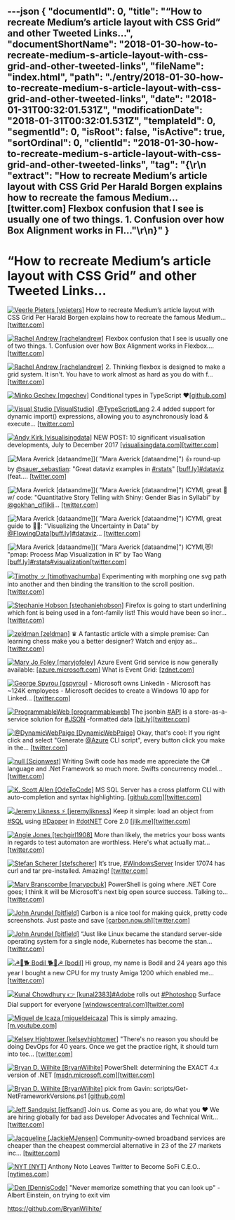 ---json
{
  "documentId": 0,
  "title": "“How to recreate Medium’s article layout with CSS Grid” and other Tweeted Links…",
  "documentShortName": "2018-01-30-how-to-recreate-medium-s-article-layout-with-css-grid-and-other-tweeted-links",
  "fileName": "index.html",
  "path": "./entry/2018-01-30-how-to-recreate-medium-s-article-layout-with-css-grid-and-other-tweeted-links",
  "date": "2018-01-31T00:32:01.531Z",
  "modificationDate": "2018-01-31T00:32:01.531Z",
  "templateId": 0,
  "segmentId": 0,
  "isRoot": false,
  "isActive": true,
  "sortOrdinal": 0,
  "clientId": "2018-01-30-how-to-recreate-medium-s-article-layout-with-css-grid-and-other-tweeted-links",
  "tag": "{\r\n  \"extract\": \"How to recreate Medium’s article layout with CSS Grid          Per Harald Borgen explains how to recreate the famous Medium… [twitter.com] Flexbox confusion that I see is usually one of two things.          1. Confusion over how Box Alignment works in Fl...\"\r\n}"
}
---

# “How to recreate Medium’s article layout with CSS Grid” and other Tweeted Links…

[<img alt="Veerle Pieters [vpieters]" src="https://songhay.blob.core.windows.net/shared-social-twitter/vpieters.png">](http://veerle.duoh.com/ "Veerle Pieters [vpieters]") How to recreate Medium’s article layout with CSS Grid Per Harald Borgen explains how to recreate the famous Medium… [[twitter.com]](https://twitter.com/i/web/status/957991106716856320)

[<img alt="Rachel Andrew [rachelandrew]" src="https://songhay.blob.core.windows.net/shared-social-twitter/rachelandrew.jpg">](https://rachelandrew.co.uk/ "Rachel Andrew [rachelandrew]") Flexbox confusion that I see is usually one of two things. 1. Confusion over how Box Alignment works in Flexbox.… [[twitter.com]](https://twitter.com/i/web/status/953970716713586688)

[<img alt="Rachel Andrew [rachelandrew]" src="https://songhay.blob.core.windows.net/shared-social-twitter/rachelandrew.jpg">](https://rachelandrew.co.uk/ "Rachel Andrew [rachelandrew]") 2. Thinking flexbox is designed to make a grid system. It isn't. You have to work almost as hard as you do with f… [[twitter.com]](https://twitter.com/i/web/status/953971303547064321)

[<img alt="Minko Gechev [mgechev]" src="https://songhay.blob.core.windows.net/shared-social-twitter/mgechev.jpg">](https://github.com/mgechev "Minko Gechev [mgechev]") Conditional types in TypeScript ❤[[github.com]](https://github.com/Microsoft/TypeScript/pull/21316)

[<img alt="Visual Studio [VisualStudio]" src="https://songhay.blob.core.windows.net/shared-social-twitter/VisualStudio.jpg">](http://www.visualstudio.com/ "Visual Studio [VisualStudio]") .[@TypeScriptLang](http://twitter.com/TypeScriptLang) 2.4 added support for dynamic import() expressions, allowing you to asynchronously load & execute… [[twitter.com]](https://twitter.com/i/web/status/955458788697563137)

[<img alt="Andy Kirk [visualisingdata]" src="https://songhay.blob.core.windows.net/shared-social-twitter/visualisingdata.jpg">](http://www.visualisingdata.com/ "Andy Kirk [visualisingdata]") NEW POST: 10 significant visualisation developments, July to December 2017 [[visualisingdata.com]](http://www.visualisingdata.com/2018/01/10-significant-visualisation-developments-july-december-2017/)[[twitter.com]](https://twitter.com/visualisingdata/status/955379225757962241/photo/1)

[<img alt="Mara Averick [dataandme]" src="https://songhay.blob.core.windows.net/shared-social-twitter/dataandme.jpg">]( "Mara Averick [dataandme]") 👍 round-up by [@sauer_sebastian](http://twitter.com/sauer_sebastian): "Great dataviz examples in [#rstats](http://twitter.com/search?q=%23rstats)" [[buff.ly]](https://buff.ly/2DK0y6y)[#dataviz](http://twitter.com/search?q=%23dataviz) (feat.… [[twitter.com]](https://twitter.com/i/web/status/954077451075932160)

[<img alt="Mara Averick [dataandme]" src="https://songhay.blob.core.windows.net/shared-social-twitter/dataandme.jpg">]( "Mara Averick [dataandme]") ICYMI, great 📝 w/ code: "Quantitative Story Telling with Shiny: Gender Bias in Syllabi" by [@gokhan_ciflikli](http://twitter.com/gokhan_ciflikli)… [[twitter.com]](https://twitter.com/i/web/status/954051473159151616)

[<img alt="Mara Averick [dataandme]" src="https://songhay.blob.core.windows.net/shared-social-twitter/dataandme.jpg">]( "Mara Averick [dataandme]") ICYMI, great guide to 🤷‍♂️: "Visualizing the Uncertainty in Data" by [@FlowingData](http://twitter.com/FlowingData)[[buff.ly]](https://buff.ly/2CJzVNN)[#dataviz](http://twitter.com/search?q=%23dataviz)… [[twitter.com]](https://twitter.com/i/web/status/954115440690827264)

[<img alt="Mara Averick [dataandme]" src="https://songhay.blob.core.windows.net/shared-social-twitter/dataandme.jpg">]( "Mara Averick [dataandme]") ICYMI,😻! "pmap: Process Map Visualization in R" by Tao Wang [[buff.ly]](https://buff.ly/2DOgDs7)[#rstats](http://twitter.com/search?q=%23rstats)[#visualization](http://twitter.com/search?q=%23visualization)[[twitter.com]](https://twitter.com/dataandme/status/955564992291631105/photo/1)

[<img alt="Timothy ッ [timothyachumba]" src="https://songhay.blob.core.windows.net/shared-social-twitter/timothyachumba.jpg">](http://timothyachumba.com/ "Timothy ッ [timothyachumba]") Experimenting with morphing one svg path into another and then binding the transition to the scroll position. [[twitter.com]](https://twitter.com/timothyachumba/status/955364205313568768/video/1)

[<img alt="Stephanie Hobson [stephaniehobson]" src="https://songhay.blob.core.windows.net/shared-social-twitter/stephaniehobson.jpg">](http://stephaniehobson.ca/ "Stephanie Hobson [stephaniehobson]") Firefox is going to start underlining which font is being used in a font-family list! This would have been so incr… [[twitter.com]](https://twitter.com/i/web/status/955504654707703808)

[<img alt="zeldman [zeldman]" src="https://songhay.blob.core.windows.net/shared-social-twitter/zeldman.jpg">](https://studio.zeldman.com/ "zeldman [zeldman]") ♛ A fantastic article with a simple premise: Can learning chess make you a better designer? Watch and enjoy as… [[twitter.com]](https://twitter.com/i/web/status/955832601150926849)

[<img alt="Mary Jo Foley [maryjofoley]" src="https://songhay.blob.core.windows.net/shared-social-twitter/maryjofoley.png">](http://blogs.zdnet.com/microsoft "Mary Jo Foley [maryjofoley]") Azure Event Grid service is now generally available: [[azure.microsoft.com]](https://azure.microsoft.com/en-us/blog/announcing-the-general-availability-of-azure-event-grid/) What is Event Grid: [[zdnet.com]](http://www.zdnet.com/article/microsoft-takes-the-wraps-off-new-azure-event-grid-service/)

[<img alt="George Spyrou [gspyrou]" src="https://songhay.blob.core.windows.net/shared-social-twitter/gspyrou.png">](http://www.plusapps.eu/ "George Spyrou [gspyrou]") - Microsoft owns LinkedIn - Microsoft has ~124K employees - Microsoft decides to create a Windows 10 app for Linked… [[twitter.com]](https://twitter.com/i/web/status/953967422586998784)

[<img alt="ProgrammableWeb [programmableweb]" src="https://songhay.blob.core.windows.net/shared-social-twitter/programmableweb.png">](http://www.programmableweb.com/ "ProgrammableWeb [programmableweb]") The jsonbin [#API](http://twitter.com/search?q=%23API) is a store-as-a-service solution for [#JSON](http://twitter.com/search?q=%23JSON) -formatted data [[bit.ly]](http://bit.ly/2Do2ph6)[[twitter.com]](https://twitter.com/programmableweb/status/951852587220860928/photo/1)

[<img alt="@DynamicWebPaige [DynamicWebPaige]" src="https://songhay.blob.core.windows.net/shared-social-twitter/DynamicWebPaige.jpg">](http://paigevie.ws/ "@DynamicWebPaige [DynamicWebPaige]") Okay, that's cool: If you right click and select "Generate [@Azure](http://twitter.com/Azure) CLI script", every button click you make in the… [[twitter.com]](https://twitter.com/i/web/status/955733967185072128)

[<img alt="null [Scionwest]" src="https://songhay.blob.core.windows.net/shared-social-twitter/Scionwest.jpg">](http://sullinger.us/ "null [Scionwest]") Writing Swift code has made me appreciate the C# language and .Net Framework so much more. Swifts concurrency model… [[twitter.com]](https://twitter.com/i/web/status/953852689107963904)

[<img alt="K. Scott Allen [OdeToCode]" src="https://songhay.blob.core.windows.net/shared-social-twitter/OdeToCode.jpg">](http://odetocode.com/blogs/scott/ "K. Scott Allen [OdeToCode]") MS SQL Server has a cross platform CLI with auto-completion and syntax highlighting. [[github.com]](https://github.com/dbcli/mssql-cli/)[[twitter.com]](https://twitter.com/OdeToCode/status/954727969704030208/photo/1)

[<img alt="Jeremy Likness ⚡️ [jeremylikness]" src="https://songhay.blob.core.windows.net/shared-social-twitter/jeremylikness.jpg">](https://blog.jeremylikness.com/ "Jeremy Likness ⚡️ [jeremylikness]") Keep it simple: load an object from [#SQL](http://twitter.com/search?q=%23SQL) using [#Dapper](http://twitter.com/search?q=%23Dapper) in [#dotNET](http://twitter.com/search?q=%23dotNET) Core 2.0 [[jlik.me]](https://jlik.me/cnf)[[twitter.com]](https://twitter.com/jeremylikness/status/955848645185810434/photo/1)

[<img alt="Angie Jones [techgirl1908]" src="https://songhay.blob.core.windows.net/shared-social-twitter/techgirl1908.jpg">](http://angiejones.tech/ "Angie Jones [techgirl1908]") More than likely, the metrics your boss wants in regards to test automaton are worthless. Here's what actually mat… [[twitter.com]](https://twitter.com/i/web/status/953982725731397632)

[<img alt="Stefan Scherer [stefscherer]" src="https://songhay.blob.core.windows.net/shared-social-twitter/stefscherer.jpg">](https://stefanscherer.github.io/ "Stefan Scherer [stefscherer]") It’s true, [#WindowsServer](http://twitter.com/search?q=%23WindowsServer) Insider 17074 has curl and tar pre-installed. Amazing! [[twitter.com]](https://twitter.com/stefscherer/status/953721851846459392/photo/1)

[<img alt="Mary Branscombe [marypcbuk]" src="https://songhay.blob.core.windows.net/shared-social-twitter/marypcbuk.jpg">](http://www.marybranscombe.com/ "Mary Branscombe [marypcbuk]") PowerShell is going where .NET Core goes; I think it will be Microsoft's next big open source success. Talking to… [[twitter.com]](https://twitter.com/i/web/status/954078627997642758)

[<img alt="John Arundel [bitfield]" src="https://songhay.blob.core.windows.net/shared-social-twitter/bitfield.jpeg">](http://bitfieldconsulting.com/about "John Arundel [bitfield]") Carbon is a nice tool for making quick, pretty code screenshots. Just paste and save [[carbon.now.sh]](https://carbon.now.sh/)[[twitter.com]](https://twitter.com/bitfield/status/955091870534815745/photo/1)

[<img alt="John Arundel [bitfield]" src="https://songhay.blob.core.windows.net/shared-social-twitter/bitfield.jpeg">](http://bitfieldconsulting.com/about "John Arundel [bitfield]") “Just like Linux became the standard server-side operating system for a single node, Kubernetes has become the stan… [[twitter.com]](https://twitter.com/i/web/status/954345703567917061)

[<img alt="☭🚀🐕 Bodil 🐕🚀☭ [bodil]" src="https://songhay.blob.core.windows.net/shared-social-twitter/bodil.jpg">](http://bodil.horse/ "☭🚀🐕 Bodil 🐕🚀☭ [bodil]") Hi group, my name is Bodil and 24 years ago this year I bought a new CPU for my trusty Amiga 1200 which enabled me… [[twitter.com]](https://twitter.com/i/web/status/954786562973331456)

[<img alt="Kunal Chowdhury 👉 [kunal2383]" src="https://songhay.blob.core.windows.net/shared-social-twitter/kunal2383.jpg">](http://www.kunal-chowdhury.com/ "Kunal Chowdhury 👉 [kunal2383]")[#Adobe](http://twitter.com/search?q=%23Adobe) rolls out [#Photoshop](http://twitter.com/search?q=%23Photoshop) Surface Dial support for everyone [[windowscentral.com]](https://www.windowscentral.com/adobe-photoshop-rolls-out-surface-dial-support-everyone?utm_source=kunal-chowdhury.com&utm_medium=twitter)[[twitter.com]](https://twitter.com/kunal2383/status/955849592700047362/photo/1)

[<img alt="Miguel de Icaza [migueldeicaza]" src="https://songhay.blob.core.windows.net/shared-social-twitter/migueldeicaza.png">](http://tirania.org/blog "Miguel de Icaza [migueldeicaza]") This is simply amazing. [[m.youtube.com]](https://m.youtube.com/watch?v=P3Bd3HUMkyU&feature=youtu.be)

[<img alt="Kelsey Hightower [kelseyhightower]" src="https://songhay.blob.core.windows.net/shared-social-twitter/kelseyhightower.jpg">](https://accounts.google.com/ServiceLogin?passive=1209600&osid=1&continue=https://plus.google.com/106678312289948845134/posts&followup=https://plus.google.com/106678312289948845134/posts "Kelsey Hightower [kelseyhightower]") "There's no reason you should be doing DevOps for 40 years. Once we get the practice right, it should turn into tec… [[twitter.com]](https://twitter.com/i/web/status/956259862987489280)

[<img alt="Bryan D. Wilhite [BryanWilhite]" src="https://songhay.blob.core.windows.net/shared-social-twitter/BryanWilhite.jpeg">](http://songhayblog.azurewebsites.net/ "Bryan D. Wilhite [BryanWilhite]") PowerShell: determining the EXACT 4.x version of .NET [[msdn.microsoft.com]](https://msdn.microsoft.com/en-us/library/hh925568%28v=vs.110%29.aspx?f=255&MSPPError=-2147217396)[[twitter.com]](https://twitter.com/BryanWilhite/status/874246255773396994/photo/1)

[<img alt="Bryan D. Wilhite [BryanWilhite]" src="https://songhay.blob.core.windows.net/shared-social-twitter/BryanWilhite.jpeg">](http://songhayblog.azurewebsites.net/ "Bryan D. Wilhite [BryanWilhite]") pick from Gavin: scripts/Get-NetFrameworkVersions.ps1 [[github.com]](https://github.com/brianary/scripts/blob/master/Get-NetFrameworkVersions.ps1)

[<img alt="Jeff Sandquist [jeffsand]" src="https://songhay.blob.core.windows.net/shared-social-twitter/jeffsand.jpg">](http://linkedin.com/in/jeffsandquist "Jeff Sandquist [jeffsand]") Join us. Come as you are, do what you ❤️ We are hiring globally for bad ass Developer Advocates and Technical Writ… [[twitter.com]](https://twitter.com/i/web/status/954899173425348610)

[<img alt="Jacqueline [JackieMJensen]" src="https://songhay.blob.core.windows.net/shared-social-twitter/JackieMJensen.jpg">](https://www.youtube.com/watch?v=ZeKBquRKa-w "Jacqueline [JackieMJensen]") Community-owned broadband services are cheaper than the cheapest commercial alternative in 23 of the 27 markets inc… [[twitter.com]](https://twitter.com/i/web/status/955528744541843459)

[<img alt="NYT [NYT]" src="https://songhay.blob.core.windows.net/shared-social-twitter/NYT.jpeg">](http://scripting.com/2014/11/19/nytOnTwitterRebooted.html "NYT [NYT]") Anthony Noto Leaves Twitter to Become SoFi C.E.O.. [[nytimes.com]](https://www.nytimes.com/2018/01/23/business/dealbook/anthony-noto-sofi-twitter.html?partner=rss&emc=rss)

[<img alt="Den [DennisCode]" src="https://songhay.blob.core.windows.net/shared-social-twitter/DennisCode.jpg">](http://den.engineering/ "Den [DennisCode]") "Never memorize something that you can look up" - Albert Einstein, on trying to exit vim

<https://github.com/BryanWilhite/>
